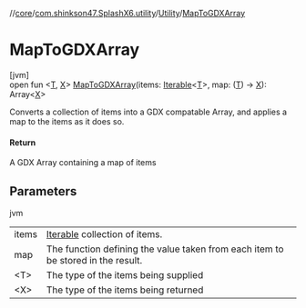 //[core](../../../index.md)/[com.shinkson47.SplashX6.utility](../index.md)/[Utility](index.md)/[MapToGDXArray](-map-to-g-d-x-array.md)

# MapToGDXArray

[jvm]\
open fun &lt;[T](-map-to-g-d-x-array.md), [X](-map-to-g-d-x-array.md)&gt; [MapToGDXArray](-map-to-g-d-x-array.md)(items: [Iterable](https://docs.oracle.com/javase/8/docs/api/java/lang/Iterable.html)&lt;[T](../-debug/-debug-window/index.md#1685238889%2FFunctions%2F971615585)&gt;, map: ([T](../-debug/-debug-window/index.md#1685238889%2FFunctions%2F971615585)) -&gt; [X](-map-to-g-d-x-array.md)): Array&lt;[X](-map-to-g-d-x-array.md)&gt;

Converts a collection of items into a GDX compatable Array, and applies a map to the items as it does so.

#### Return

A GDX Array containing a map of items

## Parameters

jvm

| | |
|---|---|
| items | [Iterable](https://docs.oracle.com/javase/8/docs/api/java/lang/Iterable.html) collection of items. |
| map | The function defining the value taken from each item to be stored in the result. |
| &lt;T&gt; | The type of the items being supplied |
| &lt;X&gt; | The type of the items being returned |
